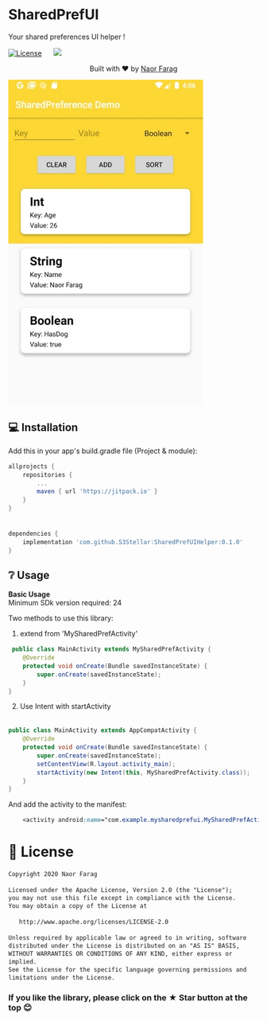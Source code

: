 # SharedPrefUI
<p>Your shared preferences UI helper !</b></p>
	
[![License](https://img.shields.io/badge/license-Apache%202.0-blue.svg)](https://github.com/S3Stellar/SuperSpinner/blob/master/LICENSE) &nbsp;&nbsp;&nbsp;&nbsp;
[![](https://jitpack.io/v/S3Stellar/SharedPrefUIHelper.svg)](https://jitpack.io/#S3Stellar/SharedPrefUIHelper)

<div>
  <p align="center">Built with ❤︎ by
	  <a href="https://github.com/S3Stellar">Naor Farag</a></p>
</div>

![Demo](demo/demo.jpg)

## 💻 Installation
Add this in your app's build.gradle file (Project & module):
```gradle
allprojects {
	repositories {
		...
		maven { url 'https://jitpack.io' }
	}
}
	
	
dependencies {
	implementation 'com.github.S3Stellar:SharedPrefUIHelper:0.1.0'
}
```
## ❔ Usage
**Basic Usage**
</br>
Minimum SDk version required: 24

Two methods to use this library:

1) extend from 'MySharedPrefActivity' 

```java
 public class MainActivity extends MySharedPrefActivity {
    @Override
    protected void onCreate(Bundle savedInstanceState) {
        super.onCreate(savedInstanceState);
    }
}

```
2)  Use Intent with startActivity
```java

public class MainActivity extends AppCompatActivity {
    @Override
    protected void onCreate(Bundle savedInstanceState) {
        super.onCreate(savedInstanceState);
        setContentView(R.layout.activity_main);
        startActivity(new Intent(this, MySharedPrefActivity.class));
    }
}
```
And add the activity to the manifest:
```css
	<activity android:name="com.example.mysharedprefui.MySharedPrefActivity" />
```


# 📃 License

    Copyright 2020 Naor Farag

    Licensed under the Apache License, Version 2.0 (the "License");
    you may not use this file except in compliance with the License.
    You may obtain a copy of the License at

       http://www.apache.org/licenses/LICENSE-2.0

    Unless required by applicable law or agreed to in writing, software
    distributed under the License is distributed on an "AS IS" BASIS,
    WITHOUT WARRANTIES OR CONDITIONS OF ANY KIND, either express or implied.
    See the License for the specific language governing permissions and
    limitations under the License.

### If you like the library, please click on the ★ Star button at the top 😊
